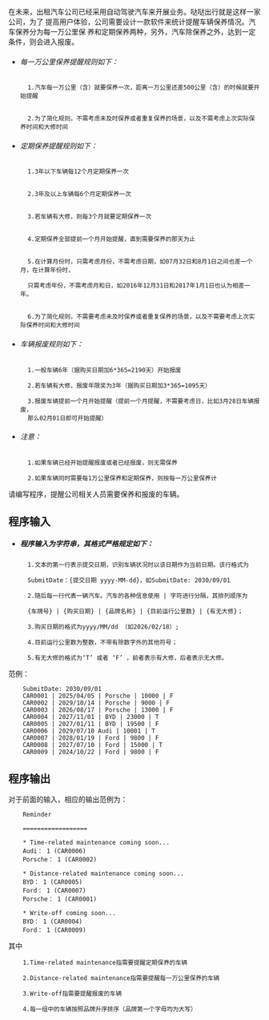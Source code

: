 在未来，出租汽车公司已经采用自动驾驶汽车来开展业务。哒哒出行就是这样一家公司，为了
提高用户体验，公司需要设计一款软件来统计提醒车辆保养情况。汽车保养分为每一万公里保
养和定期保养两种，另外，汽车除保养之外，达到一定条件，则会进入报废。
* ###### 每一万公里保养提醒规则如下： 
        1.汽车每一万公里（含）就要保养一次，距离一万公里还差500公里（含）的时候就要开始提醒


        2.为了简化规则，不需考虑未及时保养或者重复保养的场景，以及不需考虑上次实际保养时间和大修时间
* ###### 定期保养提醒规则如下： 
        1.3年以下车辆每12个月定期保养一次


        2.3年及以上车辆每6个月定期保养一次


        3.若车辆有大修，则每3个月就要定期保养一次


        4.定期保养全部提前一个月开始提醒，直到需要保养的那天为止


        5.在计算月份时，只需考虑月份，不需考虑日期，如07月32日和8月1日之间也差一个月，在计算年份时，

        只需考虑年份，不需考虑月和日，如2016年12月31日和2017年1月1日也认为相差一年。


        6.为了简化规则，不需要考虑未及时保养或者重复保养的场景，以及不需要考虑上次实际保养时间和大修时间
* ###### 车辆报废规则如下：
        1.一般车辆6年（据购买日期加6*365=2190天）开始报废

        2.若车辆有大修，报废年限奖为3年（据购买日期加3*365=1095天）

        3.报废车辆提前一个月开始提醒（提前一个月提醒，不需要考虑日，比如3月28日车辆报废，
        那么02月01日即可开始提醒）
* ###### 注意：
        1.如果车辆已经开始提醒报废或者已经报废，则无需保养

        2.如果车辆同时需要每1万公里保养和定期保养，则按每一万公里保养计
请编写程序，提醒公司相关人员需要保养和报废的车辆。
## 程序输入
* ##### 程序输入为字符串，其格式严格规定如下：
        1.文本的第一行表示提交日期，识别车辆状况时以该日期作为当前日期。该行格式为

        SubmitDate：{提交日期 yyyy-MM-dd}，如SubmitDate: 2030/09/01
        
        2.随后每一行代表一辆汽车。汽车的各种信息使用 | 字符进行分隔，其排列顺序为

        {车牌号} | {购买日期} | {品牌名称} | {目前运行公里数} | {有无大修}；

        3.购买日期的格式为yyyy/MM/dd （如2026/02/18）;

        4.目前运行公里数为整数，不带有除数字外的其他符号；

        5.有无大修的格式为‘T’ 或者 ‘F’ ，前者表示有大修，后者表示无大修。
范例：

        SubmitDate: 2030/09/01
        CAR0001 | 2025/04/05 | Porsche | 10000 | F
        CAR0002 | 2029/10/14 | Porsche | 9000 | F
        CAR0003 | 2026/08/17 | Porsche | 13000 | F
        CAR0004 | 2027/11/01 | BYD | 23000 | T
        CAR0005 | 2027/01/11 | BYD | 19500 | F
        CAR0006 | 2029/07/10 Audi | 10001 | T
        CAR0007 | 2028/01/19 | Ford | 9800 | F
        CAR0008 | 2027/07/10 | Ford | 15000 | T
        CAR0009 | 2024/10/22 | Ford | 9800 | F

## 程序输出

对于前面的输入，相应的输出范例为：

        Reminder
        
        ==================

        * Time-related maintenance coming soon...
        Audi： 1 (CAR0006)
        Porsche： 1 (CAR0002)

        * Distance-related maintenance coming soon...
        BYD： 1 (CAR0005)
        Ford： 1 (CAR0007)
        Porsche： 1 (CAR0001)

        * Write-off coming soon...
        BYD： 1 (CAR0004)
        Ford： 1 (CAR0009)

其中

        1.Time-related maintenance指需要提醒定期保养的车辆

        2.Distance-related maintenance指需要提醒每一万公里保养的车辆

        3.Write-off指需要提醒报废的车辆

        4.每一组中的车辆按照品牌升序排序（品牌第一个字母均为大写）


